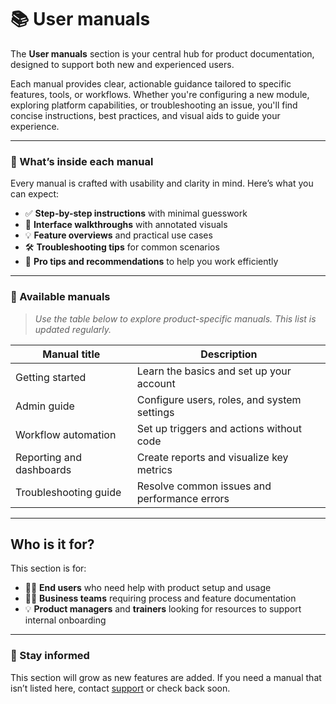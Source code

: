 # 📚 User manuals

The **User manuals** section is your central hub for product documentation, designed to support both new and experienced users.

Each manual provides clear, actionable guidance tailored to specific features, tools, or workflows. Whether you're configuring a new module, exploring platform capabilities, or troubleshooting an issue, you'll find concise instructions, best practices, and visual aids to guide your experience.

---

### 🧩 What’s inside each manual

Every manual is crafted with usability and clarity in mind. Here’s what you can expect:

- ✅ **Step-by-step instructions** with minimal guesswork  
- 🧭 **Interface walkthroughs** with annotated visuals  
- 💡 **Feature overviews** and practical use cases  
- 🛠️ **Troubleshooting tips** for common scenarios  
- 📌 **Pro tips and recommendations** to help you work efficiently  

---

### 📁 Available manuals

> _Use the table below to explore product-specific manuals. This list is updated regularly._

| Manual title           | Description                                      |
|------------------------|--------------------------------------------------|
| Getting started        | Learn the basics and set up your account        | 
| Admin guide            | Configure users, roles, and system settings     | 
| Workflow automation    | Set up triggers and actions without code        | 
| Reporting and dashboards | Create reports and visualize key metrics     |
| Troubleshooting guide  | Resolve common issues and performance errors    |

---

## Who is it for?
This section is for:

- 👩‍💻 **End users** who need help with product setup and usage
- 🧑‍💼 **Business teams** requiring process and feature documentation
- 💡 **Product managers** and **trainers** looking for resources to support internal onboarding

---


### 📢 Stay informed

This section will grow as new features are added. If you need a manual that isn’t listed here, contact [support](contact.md) or check back soon.
